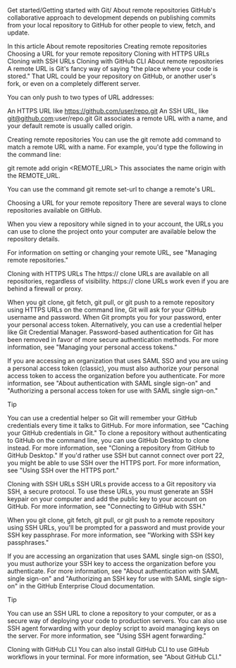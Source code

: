 Get started/Getting started with Git/
About remote repositories
GitHub's collaborative approach to development depends on publishing commits from your local repository to GitHub for other people to view, fetch, and update.

In this article
About remote repositories
Creating remote repositories
Choosing a URL for your remote repository
Cloning with HTTPS URLs
Cloning with SSH URLs
Cloning with GitHub CLI
About remote repositories
A remote URL is Git's fancy way of saying "the place where your code is stored." That URL could be your repository on GitHub, or another user's fork, or even on a completely different server.

You can only push to two types of URL addresses:

An HTTPS URL like https://github.com/user/repo.git
An SSH URL, like git@github.com:user/repo.git
Git associates a remote URL with a name, and your default remote is usually called origin.

Creating remote repositories
You can use the git remote add command to match a remote URL with a name. For example, you'd type the following in the command line:

git remote add origin <REMOTE_URL>
This associates the name origin with the REMOTE_URL.

You can use the command git remote set-url to change a remote's URL.

Choosing a URL for your remote repository
There are several ways to clone repositories available on GitHub.

When you view a repository while signed in to your account, the URLs you can use to clone the project onto your computer are available below the repository details.

For information on setting or changing your remote URL, see "Managing remote repositories."

Cloning with HTTPS URLs
The https:// clone URLs are available on all repositories, regardless of visibility. https:// clone URLs work even if you are behind a firewall or proxy.

When you git clone, git fetch, git pull, or git push to a remote repository using HTTPS URLs on the command line, Git will ask for your GitHub username and password. When Git prompts you for your password, enter your personal access token. Alternatively, you can use a credential helper like Git Credential Manager. Password-based authentication for Git has been removed in favor of more secure authentication methods. For more information, see "Managing your personal access tokens."

If you are accessing an organization that uses SAML SSO and you are using a personal access token (classic), you must also authorize your personal access token to access the organization before you authenticate. For more information, see "About authentication with SAML single sign-on" and "Authorizing a personal access token for use with SAML single sign-on."

Tip

You can use a credential helper so Git will remember your GitHub credentials every time it talks to GitHub. For more information, see "Caching your GitHub credentials in Git."
To clone a repository without authenticating to GitHub on the command line, you can use GitHub Desktop to clone instead. For more information, see "Cloning a repository from GitHub to GitHub Desktop."
If you'd rather use SSH but cannot connect over port 22, you might be able to use SSH over the HTTPS port. For more information, see "Using SSH over the HTTPS port."

Cloning with SSH URLs
SSH URLs provide access to a Git repository via SSH, a secure protocol. To use these URLs, you must generate an SSH keypair on your computer and add the public key to your account on GitHub. For more information, see "Connecting to GitHub with SSH."

When you git clone, git fetch, git pull, or git push to a remote repository using SSH URLs, you'll be prompted for a password and must provide your SSH key passphrase. For more information, see "Working with SSH key passphrases."

If you are accessing an organization that uses SAML single sign-on (SSO), you must authorize your SSH key to access the organization before you authenticate. For more information, see "About authentication with SAML single sign-on" and "Authorizing an SSH key for use with SAML single sign-on" in the GitHub Enterprise Cloud documentation.

Tip

You can use an SSH URL to clone a repository to your computer, or as a secure way of deploying your code to production servers. You can also use SSH agent forwarding with your deploy script to avoid managing keys on the server. For more information, see "Using SSH agent forwarding."

Cloning with GitHub CLI
You can also install GitHub CLI to use GitHub workflows in your terminal. For more information, see "About GitHub CLI."

